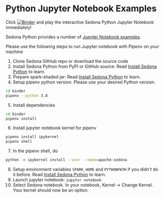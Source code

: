 # Python Jupyter Notebook Examples

Click [![Binder](https://mybinder.org/badge_logo.svg)](https://mybinder.org/v2/gh/apache/sedona/HEAD?filepath=binder) and play the interactive Sedona Python Jupyter Notebook immediately!

Sedona Python provides a number of [Jupyter Notebook examples](https://github.com/apache/sedona/blob/master/binder/).

Please use the following steps to run Jupyter notebook with Pipenv on your machine

1. Clone Sedona GitHub repo or download the source code
2. Install Sedona Python from PyPI or GitHub source: Read [Install Sedona Python](../setup/install-python.md#install-sedona) to learn.
3. Prepare spark-shaded jar: Read [Install Sedona Python](../setup/install-python.md#prepare-sedona-spark-jar) to learn.
4. Setup pipenv python version. Please use your desired Python version.
```bash
cd binder
pipenv --python 3.8
```
5. Install dependencies
```bash
cd binder
pipenv install
```
6. Install jupyter notebook kernel for pipenv
```bash
pipenv install ipykernel
pipenv shell
```
7. In the pipenv shell, do
```bash
python -m ipykernel install --user --name=apache-sedona
```
8. Setup environment variables `SPARK_HOME` and `PYTHONPATH` if you didn't do it before. Read [Install Sedona Python](../setup/install-python.md#setup-environment-variables) to learn.
9. Launch jupyter notebook: `jupyter notebook`
10. Select Sedona notebook. In your notebook, Kernel -> Change Kernel. Your kernel should now be an option.
